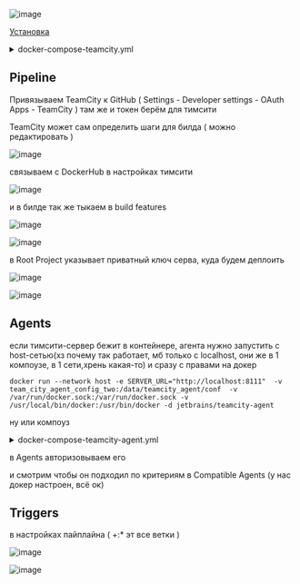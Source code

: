 ![image](https://github.com/user-attachments/assets/0120b1e0-c810-440a-b8e5-9b0f2be8229b)

[Установка](https://www.jetbrains.com/help/teamcity/install-and-start-teamcity-server.html#Preliminaries)

<details> <summary>docker-compose-teamcity.yml</summary>

```
services:
  teamcity-server:
    image: jetbrains/teamcity-server
    container_name: teamcity-server
    ports:
      - "8111:8111"
    volumes:
      - team_city_data:/data/teamcity_server/datadir
      - team_city_logs:/opt/teamcity/logs
    restart: unless-stopped

volumes:
  team_city_data:
  team_city_logs:
```
</details>

## Pipeline

Привязываем TeamCity к GitHub ( Settings - Developer settings - OAuth Apps - TeamCity ) там же и токен берём для тимсити

TeamCity может сам определить шаги для билда ( можно редактировать )

![image](https://github.com/user-attachments/assets/62363888-baa1-46e8-87eb-1222b79af261)

связываем с DockerHub в настройках тимсити

![image](https://github.com/user-attachments/assets/359953b7-0246-4099-885b-bb33f989db38)

и в билде так же тыкаем в build features

![image](https://github.com/user-attachments/assets/a5a4761f-7cb8-4636-9ba8-b77035ead1ff)

![image](https://github.com/user-attachments/assets/d68c6e8f-527a-47c5-8998-6bca315de660)

в Root Project указывает приватный ключ серва, куда будем деплоить

![image](https://github.com/user-attachments/assets/bd64c1e0-5a8e-46ec-8f36-19f09b9d22ef)

![image](https://github.com/user-attachments/assets/cb9b426a-409d-4c68-96d6-9b3cacf854c3)

## Agents

если тимсити-сервер бежит в контейнере, агента нужно запустить с host-сетью(хз почему так работает, мб только с localhost, они же в 1 компоузе, в 1 сети,хрень какая-то) и сразу с правами на докер
```
docker run --network host -e SERVER_URL="http://localhost:8111"  -v team_city_agent_config_two:/data/teamcity_agent/conf  -v /var/run/docker.sock:/var/run/docker.sock -v /usr/local/bin/docker:/usr/bin/docker -d jetbrains/teamcity-agent
```
ну или компоуз
<details> <summary>docker-compose-teamcity-agent.yml</summary>

```
services:
  teamcity-server:
    image: jetbrains/teamcity-server
    container_name: teamcity-server
    ports:
      - "8111:8111"
    volumes:
      - team_city_data:/data/teamcity_server/datadir
      - team_city_logs:/opt/teamcity/logs
    restart: unless-stopped
    healthcheck:
      test: ["CMD", "curl", "-f", "http://localhost:8111/app/rest/app/server"]

  teamcity-agent:
    image: jetbrains/teamcity-agent
    container_name: teamcity_agent
    network_mode: host
    environment:
      - SERVER_URL=http://localhost:8111
    volumes:
      - team_city_agent_config_two:/data/teamcity_agent/conf
      - /var/run/docker.sock:/var/run/docker.sock
      - /usr/local/bin/docker:/usr/local/bin/docker
    restart: unless-stopped
    depends_on:
      - teamcity-server

volumes:
  team_city_data:
  team_city_logs:
  team_city_agent_config_two:
```
</details>

в Agents авторизовываем его

и смотрим чтобы он подходил по критериям в Compatible Agents (у нас докер настроен, всё ок)

## Triggers

в настройках пайплайна ( +:* эт все ветки )

![image](https://github.com/user-attachments/assets/4836d65d-bdc6-4e8c-bd2b-271aa2ca4ea6)

![image](https://github.com/user-attachments/assets/2b70be07-92c6-46ff-9280-c74bdb280287)
